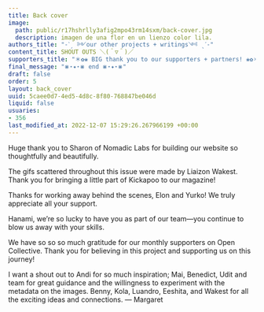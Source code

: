 ```yaml
---
title: Back cover
image:
  path: public/r17hshrlly3afig2mpo43rm14sxm/back-cover.jpg
  description: imagen de una flor en un lienzo color lila.
authors_title: "-ˋˏ ༻our other projects + writings༺ ˎˊ-"
content_title: SHOUT OUTS ＼(＾▽＾)／
supporters_title: "＊✿❀ BIG thank you to our supporters + partners! ❀✿＊"
final_message: "⋇⋆✦⋆⋇ end ⋇⋆✦⋆⋇"
draft: false
order: 5
layout: back_cover
uuid: 5caee0d7-4ed5-4d8c-8f80-768847be046d
liquid: false
usuaries:
- 356
last_modified_at: 2022-12-07 15:29:26.267966199 +00:00
---
```


<p>Huge thank you to Sharon of Nomadic Labs for building our website so thoughtfully and beautifully.</p><p>The gifs scattered throughout this issue were made by Liaizon Wakest. Thank you for bringing a little part of Kickapoo to our magazine!</p><p>Thanks for working away behind the scenes, Elon and Yurko! We truly appreciate all your support.</p><p>Hanami, we’re so lucky to have you as part of our team—you continue to blow us away with your skills.</p><p>We have so so so much gratitude for our monthly supporters on Open Collective. Thank you for believing in this project and supporting us on this journey!</p><p>I want a shout out to Andi for so much inspiration; Mai, Benedict, Udit and team for great guidance and the willingness to experiment with the metadata on the images. Benny, Kola, Luandro, Eeshita, and Wakest for all the exciting ideas and connections. — Margaret</p>